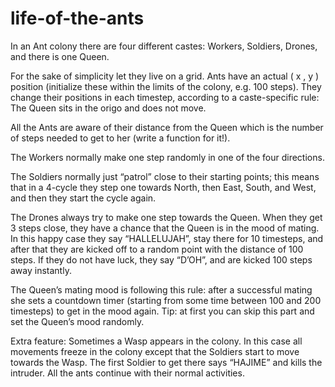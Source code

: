 # life-of-the-ants

In an Ant colony there are four different castes: Workers, Soldiers, Drones, and there is one Queen.

For the sake of simplicity let they live on a grid. Ants have an actual ( x , y ) position (initialize these within the limits of the colony, e.g. 100 steps). They change their positions in each timestep, according to a caste-specific rule:
The Queen sits in the origo and does not move.

All the Ants are aware of their distance from the Queen which is the number of steps needed to get to her (write a function for it!).

The Workers normally make one step randomly in one of the four directions.

The Soldiers normally just “patrol” close to their starting points; this means that in a 4-cycle they step one towards North, then East, South, and West, and then they start the cycle again.

The Drones always try to make one step towards the Queen. When they get 3 steps close, they have a chance that the Queen is in the mood of mating. In this happy case they say “HALLELUJAH”, stay there for 10 timesteps, and after that they are kicked off to a random point with the distance of 100 steps. If they do not have luck, they say “D’OH”, and are kicked 100 steps away instantly.

The Queen’s mating mood is following this rule: after a successful mating she sets a countdown timer (starting from some time between 100 and 200 timesteps) to get in the mood again. Tip: at first you can skip this part and set the Queen’s mood randomly.

Extra feature: Sometimes a Wasp appears in the colony. In this case all movements freeze in the colony except that the Soldiers start to move towards the Wasp. The first Soldier to get there says “HAJIME” and kills the intruder. All the ants continue with their normal activities.
